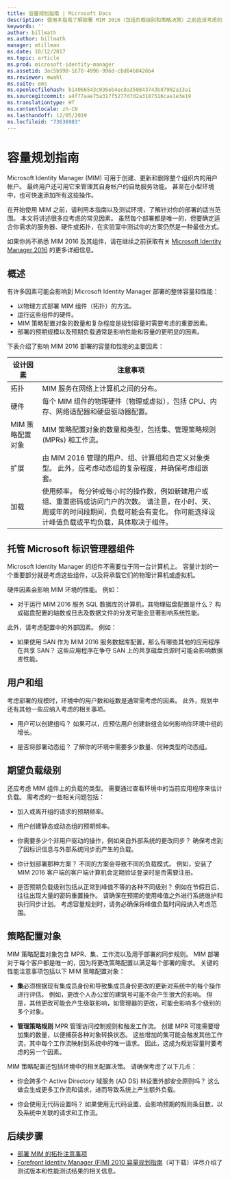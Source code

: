 ```yaml
---
title: 容量规划指南 | Microsoft Docs
description: 使用本指南了解部署 MIM 2016（包括负载级别和策略决策）之前应该考虑的变量。
keywords: ''
author: billmath
ms.author: billmath
manager: mtillman
ms.date: 10/12/2017
ms.topic: article
ms.prod: microsoft-identity-manager
ms.assetid: 3ac5b990-1678-4996-996d-cbd84b8426b4
ms.reviewer: mwahl
ms.suite: ems
ms.openlocfilehash: b14066543c036eb4ec8a350843743b87902a13a1
ms.sourcegitcommit: a4f77aae75a317f5277d7d2a3187516cae1e3e19
ms.translationtype: HT
ms.contentlocale: zh-CN
ms.lasthandoff: 12/05/2019
ms.locfileid: "73636983"
---
```

# <a name="capacity-planning-guide"></a>容量规划指南

Microsoft Identity Manager (MIM) 可用于创建、更新和删除整个组织内的用户帐户。 最终用户还可用它来管理其自身帐户的自助服务功能。 甚至在小型环境中，也可快速添加所有这些操作。

在开始使用 MIM 之前，请利用本指南以及测试环境，了解针对你的部署的适当范围。 本文将讲述很多应考虑的常见因素。 虽然每个部署都是唯一的，但要确定适合你需求的服务器、硬件或拓扑，在实验室中测试你的方案仍然是一种最佳方式。

如果你尚不熟悉 MIM 2016 及其组件，请在继续之前获取有关 [Microsoft Identity Manager 2016](microsoft-identity-manager-2016.md) 的更多详细信息。

## <a name="overview"></a>概述

有许多因素可能会影响到 Microsoft Identity Manager 部署的整体容量和性能：

- 以物理方式部署 MIM 组件（拓扑）的方法。
- 运行这些组件的硬件。
- MIM 策略配置对象的数量和复杂程度是规划容量时需要考虑的重要因素。
- 部署的预期规模以及预期负载通常是影响性能和容量的更明显的因素。

下表介绍了影响 MIM 2016 部署的容量和性能的主要因素：

| 设计因素 | 注意事项 |
| ------------- | -------------- |
| 拓扑 | MIM 服务在网络上计算机之间的分布。 |
| 硬件 | 每个 MIM 组件的物理硬件（物理或虚拟），包括 CPU、内存、网络适配器和硬盘驱动器配置。 |
| MIM 策略配置对象 | MIM 策略配置对象的数量和类型，包括集、管理策略规则 (MPRs) 和工作流。 |
| 扩展 | 由 MIM 2016 管理的用户、组、计算组和自定义对象类型。 此外，应考虑动态组的复杂程度，并确保考虑组嵌套。 |
| 加载 | 使用频率。 每分钟或每小时的操作数，例如新建用户或组、重置密码或访问门户的次数。 请注意，在小时、天、周或年的时间段期间，负载可能会有变化。 你可能选择设计峰值负载或平均负载，具体取决于组件。 |

## <a name="hosting-microsoft-identity-manager-components"></a>托管 Microsoft 标识管理器组件

Microsoft Identity Manager 的组件不需要位于同一台计算机上。 容量计划的一个重要部分就是考虑这些组件，以及将承载它们的物理计算机或虚拟机。

硬件因素会影响 MIM 环境的性能。 例如：

- 对于运行 MIM 2016 服务 SQL 数据库的计算机，其物理磁盘配置是什么？ 构成磁盘配置的轴数或日志及数据文件的分发可能会显著影响系统性能。

此外，请考虑配置中的外部因素。 例如：

- 如果使用 SAN 作为 MIM 2016 服务数据库配置，那么有哪些其他的应用程序在共享 SAN？ 这些应用程序在争夺 SAN 上的共享磁盘资源时可能会影响数据库性能。

## <a name="users-and-groups"></a>用户和组

考虑部署的规模时，环境中的用户数和组数是通常需考虑的因素。 此外，规划中还有其他一些应纳入考虑的相关事项。

- 用户可以创建组吗？ 如果可以，应预估用户创建新组会如何影响你环境中组的增长。

- 是否将部署动态组？ 了解你的环境中需要多少数量、何种类型的动态组。

## <a name="expected-load-levels"></a>期望负载级别

还应考虑 MIM 组件上的负载的类型。 需要通过查看环境中的当前应用程序来估计负载。 需考虑的一些相关问题包括：

- 加入或离开组的请求的预期频率。

- 用户创建静态或动态组的预期频率。

- 你需要多少个非用户驱动的操作，例如来自外部系统的更改同步？ 确保考虑到了因标识信息与外部系统同步而产生的负载。

- 你计划部署那种方案？ 不同的方案会导致不同的负载模式。 例如，安装了 MIM 2016 客户端的客户端计算机会定期验证登录时是否需要注册。

- 是否预期负载级别包括从正常到峰值不等的各种不同级别？ 例如在节假日后，往往出现大量的密码重置操作。 请确保在预期的使用峰值之外进行系统维护和执行同步计划。 考虑容量规划时，请务必确保将峰值负载时间段纳入考虑范围。

## <a name="policy-configuration-objects"></a>策略配置对象

MIM 策略配置对象包含 MPR、集、工作流以及用于部署的同步规则。 MIM 部署对于每个客户都是唯一的，因为将更改策略配置以满足每个部署的需求。 关键的性能注意事项包括以下 MIM 策略配置对象：

- **集**必须根据现有集成员身份和导致集成员身份更改的更新对系统中的每个操作进行评估。 例如，更改个人办公室的建筑号可能不会产生很大的影响。 但是，其他更改可能会产生级联影响，如管理器的更改，可能会影响多个级别的多个对象。

- **管理策略规则** MPR 管理访问控制规则和触发工作流。 创建 MPR 可能需要增加集的数量，以便捕获各种对象转换状态。 这些增加的集可能会触发其他工作流，其中每个工作流映射到系统中的唯一请求。 因此，这成为规划容量时要考虑的另一个因素。

MIM 策略配置还包括环境中的相关配置决策。 请确保考虑了以下几点：

- 你会跨多个 Active Directory 域服务 (AD DS) 林设置外部安全原则吗？ 这么做会生成更多工作流和请求，进而导致系统上产生额外负载。

- 你会使用无代码设置吗？ 如果使用无代码设置，会影响预期的规则条目数，以及系统中关联的请求和工作流。

## <a name="next-steps"></a>后续步骤

- [部署 MIM 的拓扑注意事项](topology-considerations.md)
- [Forefront Identity Manager (FIM) 2010 容量规划指南](https://www.microsoft.com/en-us/download/details.aspx?id=7437)（可下载）详尽介绍了测试版本和性能测试结果的相关信息。
